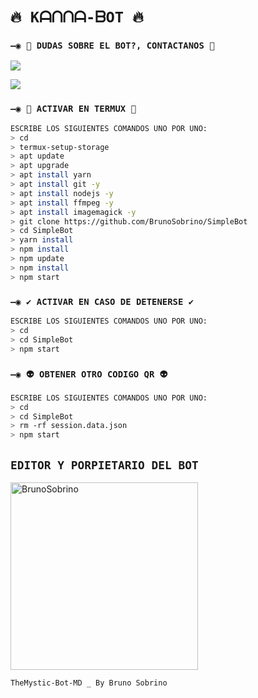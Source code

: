 # `🔥 Kᗩᑎᑎᗩ-ᗷOT 🔥`

### `—◉ 👑 DUDAS SOBRE EL BOT?, CONTACTANOS 👑`
<a href="http://wa.me/50763596565" target="blank"><img src="https://img.shields.io/badge/Kanna-whatsapp-25D366?style=for-the-badge&logo=whatsapp&logoColor=white" /></a>

<a href="http://wa.me/595983186566" target="blank"><img src="https://img.shields.io/badge/BLACK-BOT-25D366?style=for-the-badge&logo=whatsapp&logoColor=white" /></a>



### `—◉ 👾 ACTIVAR EN TERMUX 👾`
```bash
ESCRIBE LOS SIGUIENTES COMANDOS UNO POR UNO:
> cd
> termux-setup-storage
> apt update 
> apt upgrade 
> apt install yarn 
> apt install git -y
> apt install nodejs -y
> apt install ffmpeg -y
> apt install imagemagick -y
> git clone https://github.com/BrunoSobrino/SimpleBot
> cd SimpleBot
> yarn install
> npm install
> npm update
> npm install
> npm start
```

### `—◉ ✔️ ACTIVAR EN CASO DE DETENERSE ✔️`
```bash
ESCRIBE LOS SIGUIENTES COMANDOS UNO POR UNO:
> cd 
> cd SimpleBot
> npm start
```

### `—◉ 👽 OBTENER OTRO CODIGO QR 👽`
```bash
ESCRIBE LOS SIGUIENTES COMANDOS UNO POR UNO:
> cd 
> cd SimpleBot
> rm -rf session.data.json
> npm start
```

## `EDITOR Y PORPIETARIO DEL BOT` 
<a href="https://github.com/BrunoSobrino"><img src="https://github.com/BrunoSobrino.png" width="300" height="300" alt="BrunoSobrino"/></a>

`TheMystic-Bot-MD _ By Bruno Sobrino`
